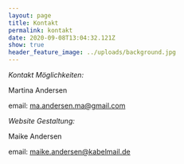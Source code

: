 ```yaml
---
layout: page
title: Kontakt
permalink: kontakt
date: 2020-09-08T13:04:32.121Z
show: true
header_feature_image: ../uploads/background.jpg
---
```

*Kontakt Möglichkeiten:* 

Martina Andersen 

email: ma.andersen.ma@gmail.com



*Website Gestaltung:* 

Maike Andersen

email: maike.andersen@kabelmail.de